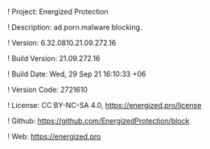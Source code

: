 ! Project: Energized Protection

! Description: ad.porn.malware blocking.

! Version: 6.32.0810.21.09.272.16

! Build Version: 21.09.272.16

! Build Date: Wed, 29 Sep 21 16:10:33 +06

! Version Code: 2721610

! License: CC BY-NC-SA 4.0, https://energized.pro/license

! Github: https://github.com/EnergizedProtection/block

! Web: https://energized.pro
